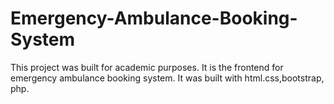 # Emergency-Ambulance-Booking-System
This project was built for academic purposes. It is the frontend for emergency ambulance booking system.
It was built with html.css,bootstrap, php.
